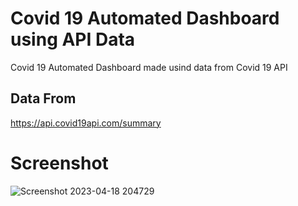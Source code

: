 # Covid 19 Automated Dashboard using API Data
 Covid 19 Automated Dashboard made usind data from Covid 19 API
 
 ## Data From
 https://api.covid19api.com/summary
 
 # Screenshot
 
![Screenshot 2023-04-18 204729](https://user-images.githubusercontent.com/29508011/232824605-3a206a61-6f9c-4c4b-be02-7b15ceb9db93.png)
